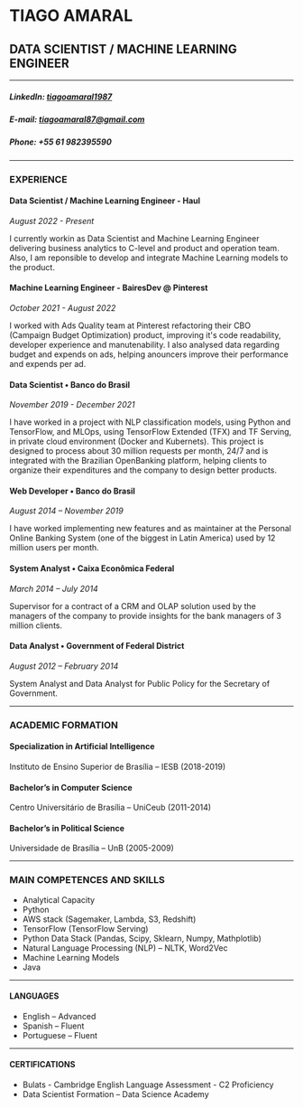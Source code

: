 # TIAGO AMARAL
## DATA SCIENTIST / MACHINE LEARNING ENGINEER

---
##### LinkedIn: [tiagoamaral1987](https://www.linkedin.com/in/tiagoamaral1987)
##### E-mail: tiagoamaral87@gmail.com
##### Phone: +55 61 982395590

---
### EXPERIENCE

#### Data Scientist / Machine Learning Engineer - Haul 
_August 2022 - Present_

I currently workin as Data Scientist and Machine Learning Engineer delivering business analytics to C-level and product and operation team. Also, I am reponsible to develop and integrate Machine Learning models to the product.

#### Machine Learning Engineer - BairesDev @ Pinterest
_October 2021 - August 2022_

I worked with Ads Quality team at Pinterest refactoring their CBO (Campaign Budget Optimization) product, improving it's code readability, developer experience and manutenability. I also analysed data regarding budget and expends on ads, helping anouncers improve their performance and expends per ad.

#### Data Scientist • Banco do Brasil
_November 2019 - December 2021_

I have worked in a project with NLP classification models, using Python and TensorFlow, and MLOps, using TensorFlow Extended (TFX) and TF Serving, in private cloud environment (Docker and Kubernets). This project is designed to process about 30 million requests per month, 24/7 and is integrated with the Brazilian OpenBanking platform, helping clients to organize their expenditures and the company to design better products.

#### Web Developer • Banco do Brasil
_August 2014 – November 2019_

I have worked implementing new features and as maintainer at the Personal Online Banking System (one of the biggest in Latin America) used by 12 million users per month.

#### System Analyst • Caixa Econômica Federal
_March 2014 – July 2014_

Supervisor for a contract of a CRM and OLAP solution used by the managers of the company to provide insights for the bank managers of 3 million clients.

#### Data Analyst • Government of Federal District
_August 2012 – February 2014_

System Analyst and Data Analyst for Public Policy for the Secretary of Government.

---
### ACADEMIC FORMATION
#### Specialization in Artificial Intelligence
Instituto de Ensino Superior de Brasília – IESB (2018-2019)

#### Bachelor’s in Computer Science
Centro Universitário de Brasília – UniCeub (2011-2014)

#### Bachelor’s in Political Science
Universidade de Brasília – UnB (2005-2009)

---
### MAIN COMPETENCES AND SKILLS
- Analytical Capacity
- Python
- AWS stack (Sagemaker, Lambda, S3, Redshift)
- TensorFlow (TensorFlow Serving)
- Python Data Stack (Pandas, Scipy, Sklearn, Numpy, Mathplotlib)
- Natural Language Processing (NLP) – NLTK, Word2Vec
- Machine Learning Models
- Java

---
#### LANGUAGES
- English – Advanced
- Spanish – Fluent
- Portuguese – Fluent

---
#### CERTIFICATIONS
- Bulats - Cambridge English Language Assessment - C2 Proficiency
- Data Scientist Formation – Data Science Academy
